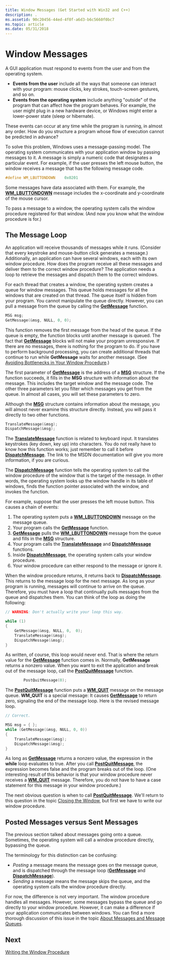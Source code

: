 ```yaml
---
title: Window Messages (Get Started with Win32 and C++)
description: .
ms.assetid: 90c20456-44ed-4f0f-a6d3-b6c5660f0bc7
ms.topic: article
ms.date: 05/31/2018
---
```


# Window Messages

A GUI application must respond to events from the user and from the operating system.

- **Events from the user** include all the ways that someone can interact with your program: mouse clicks, key strokes, touch-screen gestures, and so on.
- **Events from the operating system** include anything "outside" of the program that can affect how the program behaves. For example, the user might plug in a new hardware device, or Windows might enter a lower-power state (sleep or hibernate).

These events can occur at any time while the program is running, in almost any order. How do you structure a program whose flow of execution cannot be predicted in advance?

To solve this problem, Windows uses a message-passing model. The operating system communicates with your application window by passing messages to it. A message is simply a numeric code that designates a particular event. For example, if the user presses the left mouse button, the window receives a message that has the following message code.

```C++
#define WM_LBUTTONDOWN    0x0201
```

Some messages have data associated with them. For example, the [**WM\_LBUTTONDOWN**](/windows/desktop/inputdev/wm-lbuttondown) message includes the x-coordinate and y-coordinate of the mouse cursor.

To pass a message to a window, the operating system calls the window procedure registered for that window. (And now you know what the window procedure is for.)

## The Message Loop

An application will receive thousands of messages while it runs. (Consider that every keystroke and mouse-button click generates a message.) Additionally, an application can have several windows, each with its own window procedure. How does the program receive all these messages and deliver them to the correct window procedure? The application needs a loop to retrieve the messages and dispatch them to the correct windows.

For each thread that creates a window, the operating system creates a queue for window messages. This queue holds messages for all the windows that are created on that thread. The queue itself is hidden from your program. You cannot manipulate the queue directly. However, you can pull a message from the queue by calling the [**GetMessage**](/windows/desktop/api/winuser/nf-winuser-getmessage) function.

```C++
MSG msg;
GetMessage(&msg, NULL, 0, 0);
```

This function removes the first message from the head of the queue. If the queue is empty, the function blocks until another message is queued. The fact that [**GetMessage**](/windows/desktop/api/winuser/nf-winuser-getmessage) blocks will not make your program unresponsive. If there are no messages, there is nothing for the program to do. If you have to perform background processing, you can create additional threads that continue to run while **GetMessage** waits for another message. (See [Avoiding Bottlenecks in Your Window Procedure](writing-the-window-procedure.md).)

The first parameter of [**GetMessage**](/windows/desktop/api/winuser/nf-winuser-getmessage) is the address of a [**MSG**](/windows/win32/api/winuser/ns-winuser-msg) structure. If the function succeeds, it fills in the **MSG** structure with information about the message. This includes the target window and the message code. The other three parameters let you filter which messages you get from the queue. In almost all cases, you will set these parameters to zero.

Although the [**MSG**](/windows/win32/api/winuser/ns-winuser-msg) structure contains information about the message, you will almost never examine this structure directly. Instead, you will pass it directly to two other functions.

```C++
TranslateMessage(&msg); 
DispatchMessage(&msg);
```

The [**TranslateMessage**](/windows/desktop/api/winuser/nf-winuser-translatemessage) function is related to keyboard input. It translates keystrokes (key down, key up) into characters. You do not really have to know how this function works; just remember to call it before [**DispatchMessage**](/windows/desktop/api/winuser/nf-winuser-dispatchmessage). The link to the MSDN documentation will give you more information, if you are curious.

The [**DispatchMessage**](/windows/desktop/api/winuser/nf-winuser-dispatchmessage) function tells the operating system to call the window procedure of the window that is the target of the message. In other words, the operating system looks up the window handle in its table of windows, finds the function pointer associated with the window, and invokes the function.

For example, suppose that the user presses the left mouse button. This causes a chain of events:

1. The operating system puts a [**WM\_LBUTTONDOWN**](/windows/desktop/inputdev/wm-lbuttondown) message on the message queue.
2. Your program calls the [**GetMessage**](/windows/desktop/api/winuser/nf-winuser-getmessage) function.
3. [**GetMessage**](/windows/desktop/api/winuser/nf-winuser-getmessage) pulls the [**WM\_LBUTTONDOWN**](/windows/desktop/inputdev/wm-lbuttondown) message from the queue and fills in the [**MSG**](/windows/win32/api/winuser/ns-winuser-msg) structure.
4. Your program calls the [**TranslateMessage**](/windows/desktop/api/winuser/nf-winuser-translatemessage) and [**DispatchMessage**](/windows/desktop/api/winuser/nf-winuser-dispatchmessage) functions.
5. Inside [**DispatchMessage**](/windows/desktop/api/winuser/nf-winuser-dispatchmessage), the operating system calls your window procedure.
6. Your window procedure can either respond to the message or ignore it.

When the window procedure returns, it returns back to [**DispatchMessage**](/windows/desktop/api/winuser/nf-winuser-dispatchmessage). This returns to the message loop for the next message. As long as your program is running, messages will continue to arrive on the queue. Therefore, you must have a loop that continually pulls messages from the queue and dispatches them. You can think of the loop as doing the following:

```C++
// WARNING: Don't actually write your loop this way.

while (1)      
{
    GetMessage(&msg, NULL, 0,  0);
    TranslateMessage(&msg); 
    DispatchMessage(&msg);
}
```

As written, of course, this loop would never end. That is where the return value for the [**GetMessage**](/windows/desktop/api/winuser/nf-winuser-getmessage) function comes in. Normally, **GetMessage** returns a nonzero value. When you want to exit the application and break out of the message loop, call the [**PostQuitMessage**](/windows/desktop/api/winuser/nf-winuser-postquitmessage) function.

```C++
        PostQuitMessage(0);
```

The [**PostQuitMessage**](/windows/desktop/api/winuser/nf-winuser-postquitmessage) function puts a [**WM\_QUIT**](/windows/desktop/winmsg/wm-quit) message on the message queue. **WM\_QUIT** is a special message: It causes [**GetMessage**](/windows/desktop/api/winuser/nf-winuser-getmessage) to return zero, signaling the end of the message loop. Here is the revised message loop.

```C++
// Correct.

MSG msg = { };
while (GetMessage(&msg, NULL, 0, 0))
{
    TranslateMessage(&msg);
    DispatchMessage(&msg);
}
```

As long as [**GetMessage**](/windows/desktop/api/winuser/nf-winuser-getmessage) returns a nonzero value, the expression in the **while** loop evaluates to true. After you call [**PostQuitMessage**](/windows/desktop/api/winuser/nf-winuser-postquitmessage), the expression becomes false and the program breaks out of the loop. (One interesting result of this behavior is that your window procedure never receives a [**WM\_QUIT**](/windows/desktop/winmsg/wm-quit) message. Therefore, you do not have to have a case statement for this message in your window procedure.)

The next obvious question is when to call [**PostQuitMessage**](/windows/desktop/api/winuser/nf-winuser-postquitmessage). We'll return to this question in the topic [Closing the Window](closing-the-window.md), but first we have to write our window procedure.

## Posted Messages versus Sent Messages

The previous section talked about messages going onto a queue. Sometimes, the operating system will call a window procedure directly, bypassing the queue.

The terminology for this distinction can be confusing:

-   *Posting* a message means the message goes on the message queue, and is dispatched through the message loop ([**GetMessage**](/windows/desktop/api/winuser/nf-winuser-getmessage) and [**DispatchMessage**](/windows/desktop/api/winuser/nf-winuser-dispatchmessage)).
-   *Sending* a message means the message skips the queue, and the operating system calls the window procedure directly.

For now, the difference is not very important. The window procedure handles all messages. However, some messages bypass the queue and go directly to your window procedure. However, it can make a difference if your application communicates between windows. You can find a more thorough discussion of this issue in the topic [About Messages and Message Queues](/windows/desktop/winmsg/about-messages-and-message-queues).

## Next

[Writing the Window Procedure](writing-the-window-procedure.md)